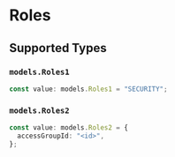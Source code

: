 # Roles


## Supported Types

### `models.Roles1`

```typescript
const value: models.Roles1 = "SECURITY";
```

### `models.Roles2`

```typescript
const value: models.Roles2 = {
  accessGroupId: "<id>",
};
```

